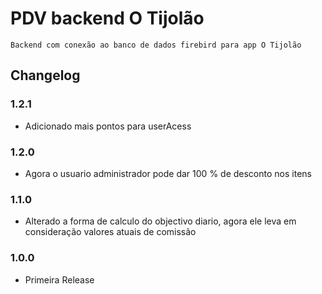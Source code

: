 # PDV backend O Tijolão
    Backend com conexão ao banco de dados firebird para app O Tijolão

## Changelog

### 1.2.1
- Adicionado mais pontos para userAcess

### 1.2.0
- Agora o usuario administrador pode dar 100 % de desconto nos itens

### 1.1.0
- Alterado a forma de calculo do objectivo diario, agora ele leva em consideração valores atuais de comissão

### 1.0.0
- Primeira Release